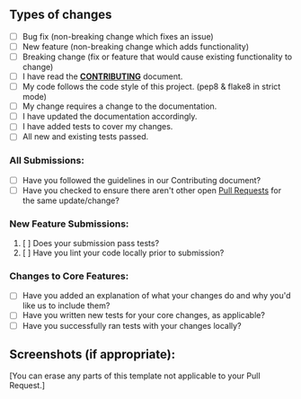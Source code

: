 ## Types of changes

- [ ] Bug fix (non-breaking change which fixes an issue)
- [ ] New feature (non-breaking change which adds functionality)
- [ ] Breaking change (fix or feature that would cause existing functionality to change)
- [ ] I have read the [**CONTRIBUTING**](Contributing.md) document.
- [ ] My code follows the code style of this project. (pep8 & flake8 in strict mode)
- [ ] My change requires a change to the documentation.
- [ ] I have updated the documentation accordingly.
- [ ] I have added tests to cover my changes.
- [ ] All new and existing tests passed.

### All Submissions:

* [ ] Have you followed the guidelines in our Contributing document?
* [ ] Have you checked to ensure there aren't other open [Pull Requests](../../pulls) for the same update/change?

### New Feature Submissions:

1. [ ] Does your submission pass tests?
2. [ ] Have you lint your code locally prior to submission?

### Changes to Core Features:

* [ ] Have you added an explanation of what your changes do and why you'd like us to include them?
* [ ] Have you written new tests for your core changes, as applicable?
* [ ] Have you successfully ran tests with your changes locally?

## Screenshots (if appropriate):

[You can erase any parts of this template not applicable to your Pull Request.]

